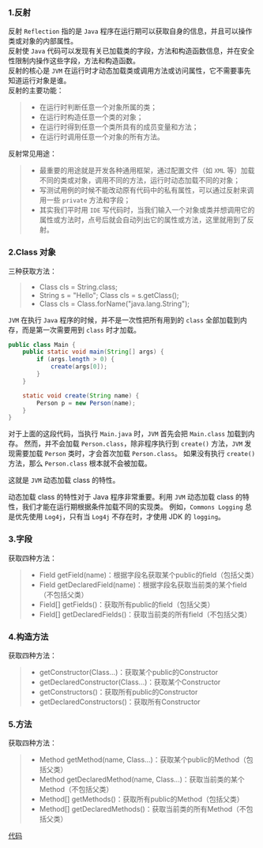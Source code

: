 ### 1.反射
反射 `Reflection` 指的是 `Java` 程序在运行期可以获取自身的信息，并且可以操作类或对象的内部属性。  
反射使 `Java` 代码可以发现有关已加载类的字段，方法和构造函数信息，并在安全性限制内操作这些字段，方法和构造函数。  
反射的核心是 `JVM` 在运行时才动态加载类或调用方法或访问属性，它不需要事先知道运行对象是谁。  
反射的主要功能：
> * 在运行时判断任意一个对象所属的类；
> * 在运行时构造任意一个类的对象；
> * 在运行时得到任意一个类所具有的成员变量和方法；
> * 在运行时调用任意一个对象的所有方法。

反射常见用途：
> * 最重要的用途就是开发各种通用框架，通过配置文件（如 `XML` 等）加载不同的类或对象，调用不同的方法，运行时动态加载不同的对象；
> * 写测试用例的时候不能改动原有代码中的私有属性，可以通过反射来调用一些 `private` 方法和字段；
> * 其实我们平时用 `IDE` 写代码时，当我们输入一个对象或类并想调用它的属性或方法时，点号后就会自动列出它的属性或方法，这里就用到了反射。

### 2.Class 对象
三种获取方法：
> * Class cls = String.class;
> * String s = "Hello"; Class cls = s.getClass();
> * Class cls = Class.forName("java.lang.String");

`JVM` 在执行 `Java` 程序的时候，并不是一次性把所有用到的 `class` 全部加载到内存，而是第一次需要用到 `class` 时才加载。
```java
public class Main {
    public static void main(String[] args) {
        if (args.length > 0) {
            create(args[0]);
        }
    }

    static void create(String name) {
        Person p = new Person(name);
    }
}
```
对于上面的这段代码，当执行 `Main.java` 时，`JVM` 首先会把 `Main.class` 加载到内存。
然而，并不会加载 `Person.class`，除非程序执行到 `create()` 方法，`JVM` 发现需要加载 `Person` 类时，才会首次加载 `Person.class`。
如果没有执行 `create()` 方法，那么 `Person.class` 根本就不会被加载。

这就是 `JVM` 动态加载 class 的特性。

动态加载 class 的特性对于 Java 程序非常重要。利用 `JVM` 动态加载 class 的特性，我们才能在运行期根据条件加载不同的实现类。
例如，`Commons Logging` 总是优先使用 `Log4j`，只有当 `Log4j` 不存在时，才使用 JDK 的 `logging`。

### 3.字段
获取四种方法：
> * Field getField(name)：根据字段名获取某个public的field（包括父类）
> * Field getDeclaredField(name)：根据字段名获取当前类的某个field（不包括父类）
> * Field[] getFields()：获取所有public的field（包括父类）
> * Field[] getDeclaredFields()：获取当前类的所有field（不包括父类）

### 4.构造方法
获取四种方法：
> * getConstructor(Class...)：获取某个public的Constructor
> * getDeclaredConstructor(Class...)：获取某个Constructor
> * getConstructors()：获取所有public的Constructor
> * getDeclaredConstructors()：获取所有Constructor

### 5.方法
获取四种方法：
> * Method getMethod(name, Class...)：获取某个public的Method（包括父类）
> * Method getDeclaredMethod(name, Class...)：获取当前类的某个Method（不包括父类）
> * Method[] getMethods()：获取所有public的Method（包括父类）
> * Method[] getDeclaredMethods()：获取当前类的所有Method（不包括父类）

[代码](../Code/TestMaven/src/main/java/cn/shawda/testreflect)
